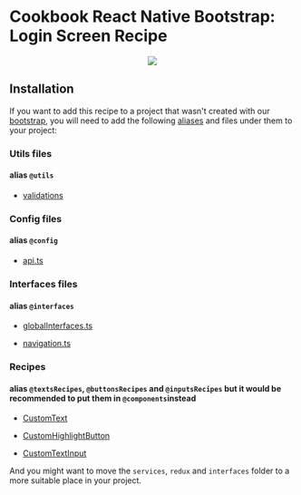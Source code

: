 # Cookbook React Native Bootstrap: Login Screen Recipe

<p align="center">
  <img src="https://raw.githubusercontent.com/Wolox/frontend-cookbook/master/cookbook-react-native/recipes/screens/login/recipe.gif">
</p>

## Installation

If you want to add this recipe to a project that wasn't created with our [bootstrap](https://github.com/Wolox/wolmo-bootstrap-react-native), you will need to add the following [aliases](https://github.com/tleunen/babel-plugin-module-resolver#readme) and files under them to your project:

### Utils files
#### alias `@utils`

* [validations](https://github.com/Wolox/wolmo-bootstrap-react-native/tree/master/generators/app/templates/src/utils/validations)

### Config files
#### alias `@config`

* [api.ts](https://github.com/Wolox/wolmo-bootstrap-react-native/blob/master/generators/app/templates/src/config/api.ts)

### Interfaces files
#### alias `@interfaces`

* [globalInterfaces.ts](https://github.com/Wolox/wolmo-bootstrap-react-native/blob/master/generators/app/templates/src/interfaces/globalInterfaces.ts)

* [navigation.ts](https://github.com/Wolox/wolmo-bootstrap-react-native/blob/master/generators/app/templates/src/interfaces/navigation.ts)

### Recipes
#### alias `@textsRecipes`, `@buttonsRecipes` and `@inputsRecipes` but it would be recommended to put them in `@components`instead

* [CustomText](https://github.com/Wolox/frontend-cookbook/master/cookbook-react-native/recipes/texts/custom-text#readme)

* [CustomHighlightButton](https://github.com/Wolox/frontend-cookbook/master/cookbook-react-native/recipes/buttons/custom-highlight-button#readme)

* [CustomTextInput](https://github.com/Wolox/frontend-cookbook/master/cookbook-react-native/recipes/inputs/custom-text-input#readme)

And you might want to move the `services`, `redux` and `interfaces` folder to a more suitable place in your project.
